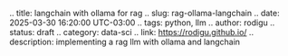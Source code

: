 .. title: langchain with ollama for rag
.. slug: rag-ollama-langchain
.. date: 2025-03-30 16:20:00 UTC-03:00
.. tags: python, llm
.. author: rodigu
.. status: draft
.. category: data-sci
.. link: https://rodigu.github.io/
.. description: implementing a rag llm with ollama and langchain

